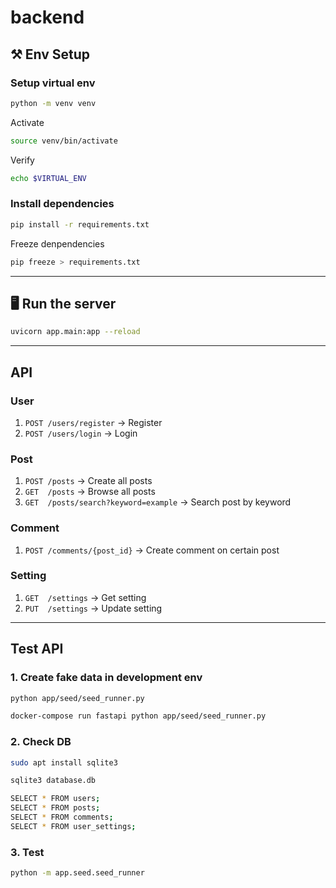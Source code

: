 # backend

## ⚒️ Env Setup 
### Setup virtual env 
```bash
python -m venv venv
```

Activate
```bash
source venv/bin/activate
```

Verify 
```bash
echo $VIRTUAL_ENV
```

### Install dependencies 

```bash
pip install -r requirements.txt
```

Freeze denpendencies 
```bash
pip freeze > requirements.txt
```
---

## 🖥️ Run the server 

```bash
uvicorn app.main:app --reload
```

---

## API 

### User
1. `POST /users/register` → Register 
2. `POST /users/login` → Login 

### Post
1. `POST /posts` → Create all posts
2. `GET  /posts` → Browse all posts
3. `GET  /posts/search?keyword=example` → Search post by keyword 

### Comment 
1. `POST /comments/{post_id}`  → Create comment on certain post 

### Setting 
1. `GET  /settings`  → Get setting 
2. `PUT  /settings`  → Update setting 

---

## Test API 

### 1. Create fake data in development env
```bash
python app/seed/seed_runner.py
```

```bash
docker-compose run fastapi python app/seed/seed_runner.py
```

### 2. Check DB

```bash
sudo apt install sqlite3
```

```bash
sqlite3 database.db
```

```bash
SELECT * FROM users;
SELECT * FROM posts;
SELECT * FROM comments;
SELECT * FROM user_settings;
```
### 3. Test 
```bash
python -m app.seed.seed_runner
```